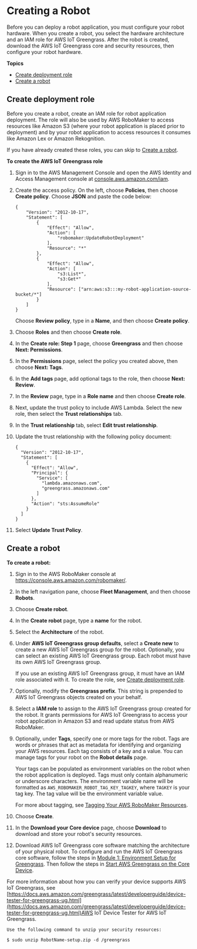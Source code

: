 # Creating a Robot<a name="create-robot"></a>

Before you can deploy a robot application, you must configure your robot hardware\. When you create a robot, you select the hardware architecture and an IAM role for AWS IoT Greengrass\. After the robot is created, download the AWS IoT Greengrass core and security resources, then configure your robot hardware\.

**Topics**
+ [Create deployment role](#create-robot-role)
+ [Create a robot](#create-robot-steps)

## Create deployment role<a name="create-robot-role"></a>

Before you create a robot, create an IAM role for robot application deployment\. The role will also be used by AWS RoboMaker to access resources like Amazon S3 \(where your robot application is placed prior to deployment\) and by your robot application to access resources it consumes like Amazon Lex or Amazon Rekognition\.

If you have already created these roles, you can skip to [Create a robot](#create-robot-steps)\. 

**To create the AWS IoT Greengrass role**

1. Sign in to the AWS Management Console and open the AWS Identity and Access Management console at [console\.aws\.amazon\.com/iam](https://console.aws.amazon.com/iam)\.

1. Create the access policy\. On the left, choose **Policies**, then choose **Create policy**\. Choose **JSON** and paste the code below:

   ```
   {
       "Version": "2012-10-17",
       "Statement": [
           {
               "Effect": "Allow",
               "Action": [
                   "robomaker:UpdateRobotDeployment"
               ],
               "Resource": "*"
           },
           {
               "Effect": "Allow",
               "Action": [
                   "s3:List*",
                   "s3:Get*"
               ],
               "Resource": ["arn:aws:s3:::my-robot-application-source-bucket/*"]
           }
       ]
   }
   ```

   Choose **Review policy**, type in a **Name**, and then choose **Create policy**\.

1. Choose **Roles** and then choose **Create role**\.

1. In the **Create role: Step 1** page, choose **Greengrass** and then choose **Next: Permissions**\.

1. In the **Permissions** page, select the policy you created above, then choose **Next: Tags**\.

1. In the **Add tags** page, add optional tags to the role, then choose **Next: Review**\.

1. In the **Review** page, type in a **Role name** and then choose **Create role**\.

1. Next, update the trust policy to include AWS Lambda\. Select the new role, then select the **Trust relationships** tab\.

1. In the **Trust relationship** tab, select **Edit trust relationship**\.

1. Update the trust relationship with the following policy document: 

   ```
   {
     "Version": "2012-10-17",
     "Statement": [
       {
         "Effect": "Allow",
         "Principal": {
           "Service": [
             "lambda.amazonaws.com",
             "greengrass.amazonaws.com"
           ]
         },
         "Action": "sts:AssumeRole"
       }
     ]
   }
   ```

1. Select **Update Trust Policy**\.

## Create a robot<a name="create-robot-steps"></a><a name="proc-create-robot-con"></a>

**To create a robot:**

1. Sign in to the AWS RoboMaker console at [https://console\.aws\.amazon\.com/robomaker/](https://console.aws.amazon.com/robomaker/)\.

1. In the left navigation pane, choose **Fleet Management**, and then choose **Robots**\.

1. Choose **Create robot**\.

1. In the **Create robot** page, type a **name** for the robot\.

1. Select the **Architecture** of the robot\.

1. Under **AWS IoT Greengrass group defaults**, select a **Create new** to create a new AWS IoT Greengrass group for the robot\. Optionally, you can select an existing AWS IoT Greengrass group\. Each robot must have its own AWS IoT Greengrass group\.

   If you use an existing AWS IoT Greengrass group, it must have an IAM role associated with it\. To create the role, see [Create deployment role](#create-robot-role)\.

1. Optionally, modify the **Greengrass prefix**\. This string is prepended to AWS IoT Greengrass objects created on your behalf\. 

1. Select a **IAM role** to assign to the AWS IoT Greengrass group created for the robot\. It grants permissions for AWS IoT Greengrass to access your robot application in Amazon S3 and read update status from AWS RoboMaker\.

1. Optionally, under **Tags**, specify one or more tags for the robot\. Tags are words or phrases that act as metadata for identifying and organizing your AWS resources\. Each tag consists of a key and a value\. You can manage tags for your robot on the **Robot details** page\.

   Your tags can be populated as environment variables on the robot when the robot application is deployed\. Tags must only contain alphanumeric or underscore characters\. The environment variable name will be formatted as `AWS_ROBOMAKER_ROBOT_TAG_KEY_TAGKEY`, where `TAGKEY` is your tag key\. The tag value will be the environment variable value\.

   For more about tagging, see [Tagging Your AWS RoboMaker Resources](tagging-robomaker.md)\.

1. Choose **Create**\. 

1. In the **Download your Core device** page, choose **Download** to download and store your robot's security resources\.

1.  Download AWS IoT Greengrass core software matching the architecture of your physical robot\. To configure and run the AWS IoT Greengrass core software, follow the steps in [Module 1: Environment Setup for Greengrass](https://docs.aws.amazon.com/greengrass/latest/developerguide/module1.html)\. Then follow the steps in [Start AWS Greengrass on the Core Device](https://docs.aws.amazon.com/greengrass/latest/developerguide/gg-device-start.html)\. 

   For more information about how you can verify your device supports AWS IoT Greengrass, see [https://docs.aws.amazon.com/greengrass/latest/developerguide/device-tester-for-greengrass-ug.html](https://docs.aws.amazon.com/greengrass/latest/developerguide/device-tester-for-greengrass-ug.html)AWS IoT Device Tester for AWS IoT Greengrass\.

    Use the following command to unzip your security resources: 

   ```
   $ sudo unzip RobotName-setup.zip -d /greengrass
   ```